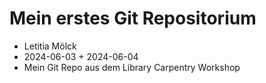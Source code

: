 # Mein erstes Git Repositorium

- Letitia Mölck
- 2024-06-03 + 2024-06-04
- Mein Git Repo aus dem Library Carpentry Workshop

